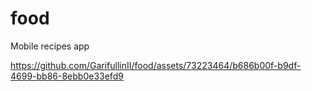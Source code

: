 # food

Mobile recipes app

https://github.com/GarifullinII/food/assets/73223464/b686b00f-b9df-4699-bb86-8ebb0e33efd9

